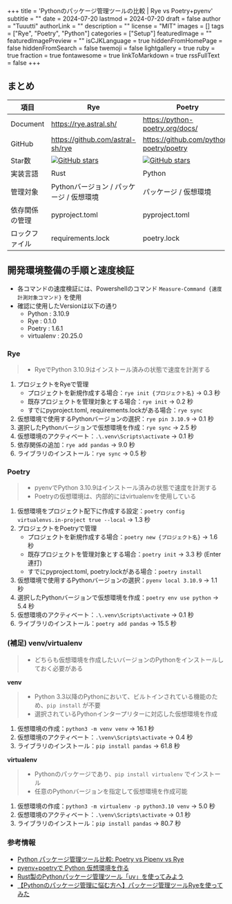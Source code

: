 +++
title = 'Pythonのパッケージ管理ツールの比較 | Rye vs Poetry+pyenv'
subtitle = ""
date = 2024-07-20
lastmod = 2024-07-20
draft = false
author = "Tuuutti"
authorLink = ""
description = ""
license = "MIT"
images = []
tags = ["Rye", "Poetry", "Python"]
categories = ["Setup"]
featuredImage = ""
featuredImagePreview = ""
isCJKLanguage = true
hiddenFromHomePage = false
hiddenFromSearch = false
twemoji = false
lightgallery = true
ruby = true
fraction = true
fontawesome = true
linkToMarkdown = true
rssFullText = false
+++

<!--more-->

## まとめ
| 項目 | Rye  | Poetry  |
|--------|-----------|----------------|
| Document| https://rye.astral.sh/  | https://python-poetry.org/docs/ |
| GitHub| https://github.com/astral-sh/rye  | https://github.com/python-poetry/poetry |
| Star数 | [![GitHub stars](https://img.shields.io/github/stars/astral-sh/rye.svg)]()  | [![GitHub stars](https://img.shields.io/github/stars/python-poetry/poetry.svg)]() |
| 実装言語 | Rust  | Python |
| 管理対象   | Pythonバージョン / パッケージ / 仮想環境  | パッケージ / 仮想環境 |
| 依存関係の管理   | pyproject.toml  | pyproject.toml |
| ロックファイル   | requirements.lock  | poetry.lock |


## 開発環境整備の手順と速度検証
- 各コマンドの速度検証には、Powershellのコマンド `Measure-Command {速度計測対象コマンド}` を使用
- 確認に使用したVersionは以下の通り
    - Python : 3.10.9
    - Rye : 0.1.0
    - Poetry : 1.6.1
    - virtualenv : 20.25.0

### Rye
> - RyeでPython 3.10.9はインストール済みの状態で速度を計測する
1. プロジェクトをRyeで管理
    - プロジェクトを新規作成する場合：`rye init {プロジェクト名}` → 0.3 秒
    - 既存プロジェクトを管理対象とする場合：`rye init` → 0.2 秒
    - すでにpyproject.toml, requirements.lockがある場合：`rye sync`
2. 仮想環境で使用するPythonバージョンの選択：`rye pin 3.10.9` → 0.1 秒
3. 選択したPythonバージョンで仮想環境を作成：`rye sync` → 2.5 秒
4. 仮想環境のアクティベート：`.\.venv\Scripts\activate` → 0.1 秒
5. 依存関係の追加：`rye add pandas` → 9.0 秒
6. ライブラリのインストール：`rye sync` → 0.5 秒

### Poetry
> - pyenvでPython 3.10.9はインストール済みの状態で速度を計測する
> - Poetryの仮想環境は、内部的にはvirtualenvを使用している
1. 仮想環境をプロジェクト配下に作成する設定：`poetry config virtualenvs.in-project true --local` → 1.3 秒
2. プロジェクトをPoetryで管理
    - プロジェクトを新規作成する場合：`poetry new {プロジェクト名}` → 1.6 秒
    - 既存プロジェクトを管理対象とする場合：`poetry init` → 3.3 秒 (Enter連打)
    - すでにpyproject.toml, poetry.lockがある場合：`poetry install`
3. 仮想環境で使用するPythonバージョンの選択：`pyenv local 3.10.9` → 1.1 秒
4. 選択したPythonバージョンで仮想環境を作成：`poetry env use python` → 5.4 秒
5. 仮想環境のアクティベート：`.\.venv\Scripts\activate` → 0.1 秒
6. ライブラリのインストール：`poetry add pandas` → 15.5 秒

### (補足) venv/virtualenv
> - どちらも仮想環境を作成したいバージョンのPythonをインストールしておく必要がある

**venv**
> - Python 3.3以降のPythonにおいて、ビルトインされている機能のため、`pip install` が不要
> - 選択されているPythonインタープリターに対応した仮想環境を作成
1. 仮想環境の作成：`python3 -m venv venv` → 16.1 秒
2. 仮想環境のアクティベート：`.\venv\Scripts\activate` → 0.4 秒
3. ライブラリのインストール：`pip install pandas` → 61.8 秒

**virtualenv**
> - Pythonのパッケージであり、`pip install virtualenv` でインストール
> - 任意のPythonバージョンを指定して仮想環境を作成可能
1. 仮想環境の作成：`python3 -m virtualenv -p python3.10 venv` → 5.0 秒
2. 仮想環境のアクティベート：`.\venv\Scripts\activate` → 0.1 秒
3. ライブラリのインストール：`pip install pandas` → 80.7 秒


### 参考情報
- [Python パッケージ管理ツール比較: Poetry vs Pipenv vs Rye](https://qiita.com/owayo/items/142ac770d1a007e764a9)
- [pyenv+poetryで Python 仮想環境を作る](https://blog.deepblue-ts.co.jp/virtual_env/pyenv_poetry/)
- [Rust製のPythonパッケージ管理ツール「uv」を使ってみよう](https://gihyo.jp/article/2024/03/monthly-python-2403)
- [【Pythonのパッケージ管理に悩む方へ】パッケージ管理ツールRyeを使ってみた](https://dev.classmethod.jp/articles/get-start-rye-python/)
